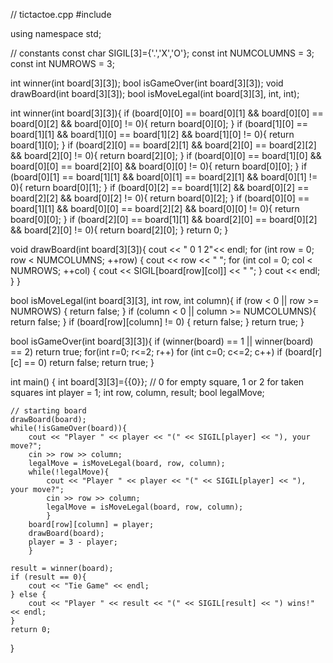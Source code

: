 // tictactoe.cpp
#include <iostream>

using namespace std;

// constants
const char SIGIL[3]={'.','X','O'};
const int NUMCOLUMNS = 3;
const int NUMROWS = 3;

int winner(int board[3][3]);
bool isGameOver(int board[3][3]);
void drawBoard(int board[3][3]);
bool isMoveLegal(int board[3][3], int, int);


int winner(int board[3][3]){
    if (board[0][0] == board[0][1] && board[0][0] == board[0][2] && board[0][0] != 0){
            return board[0][0];
        }
        if (board[1][0] == board[1][1] && board[1][0] == board[1][2] && board[1][0] != 0){
            return board[1][0];
        }
        if (board[2][0] == board[2][1] && board[2][0] == board[2][2] && board[2][0] != 0){
            return board[2][0];
        }
        if (board[0][0] == board[1][0] && board[0][0] == board[2][0] && board[0][0] != 0){
            return board[0][0];
        }
        if (board[0][1] == board[1][1] && board[0][1] == board[2][1] && board[0][1] != 0){
            return board[0][1];
        }
        if (board[0][2] == board[1][2] && board[0][2] == board[2][2] && board[0][2] != 0){
            return board[0][2];
        }
        if (board[0][0] == board[1][1] && board[0][0] == board[2][2] && board[0][0] != 0){
            return board[0][0];
        }
        if (board[2][0] == board[1][1] && board[2][0] == board[0][2] && board[2][0] != 0){
            return board[2][0];
        }
        return 0;
    }

void drawBoard(int board[3][3]){
	cout << " 0 1 2"<< endl;
	for (int row = 0; row < NUMCOLUMNS; ++row) 
	{
        cout << row << " ";
        for (int col = 0; col < NUMROWS; ++col) 
        {
            cout << SIGIL[board[row][col]] << " ";
        }
        cout << endl;
    }
}

bool isMoveLegal(int board[3][3], int row, int column){
    if (row < 0 || row >= NUMROWS) {
        return false;
    }
    if (column < 0 || column >= NUMCOLUMNS){
    	return false;
    }
    if (board[row][column] != 0) {
        return false;
    }
    return true;
}


bool isGameOver(int board[3][3]){
	if (winner(board) == 1 || winner(board) == 2) return true;
	for(int r=0; r<=2; r++)
		for (int c=0; c<=2; c++)
			if (board[r][c] == 0)
			return false;
	return true;
}

int main()
{
	int board[3][3]={{0}}; // 0 for empty square, 1 or 2 for taken squares
	int player = 1;
	int row, column, result;
	bool legalMove;

	// starting board
	drawBoard(board);
	while(!isGameOver(board)){
		cout << "Player " << player << "(" << SIGIL[player] << "), your move?";
		cin >> row >> column;
		legalMove = isMoveLegal(board, row, column);
		while(!legalMove){
			cout << "Player " << player << "(" << SIGIL[player] << "), your move?";
			cin >> row >> column;
			legalMove = isMoveLegal(board, row, column);
			}
		board[row][column] = player;
		drawBoard(board);
		player = 3 - player;
		}

	result = winner(board);
	if (result == 0){
		cout << "Tie Game" << endl;
	} else {
		cout << "Player " << result << "(" << SIGIL[result] << ") wins!" << endl;
	}
	return 0;
}
